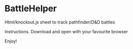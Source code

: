 # BattleHelper
Html/knockout.js sheet to track pathfinder/D&amp;D battles

Instructions.
Download and open with your favourite browser

Enjoy!
